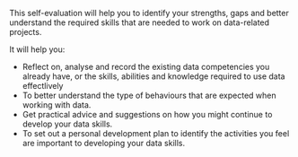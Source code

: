 This self-evaluation will help you to identify your strengths, gaps and better understand the required skills that are needed to work on data-related projects.

It will help you:

* Reflect on, analyse and record the existing data competencies you already have, or the skills, abilities and knowledge required to use data effectlively
* To better understand the type of behaviours that are expected when working with data.
* Get practical advice and suggestions on how you might continue to develop your data skills.
* To set out a personal development plan to identify the activities you feel are important to developing your data skills.